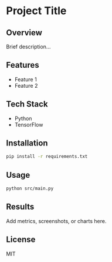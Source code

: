 <!-- PROJECT_TITLE: HDC ML Classifier -->
<!-- PROJECT_SLUG: hdc-ml-classifier -->
<!-- PROJECT_TAGS: ML, Python, HDC -->
<!-- PROJECT_DEMO: https://your-app-link.com -->
<!-- PROJECT_LIVE: true -->

# Project Title

## Overview

Brief description...

## Features
- Feature 1
- Feature 2

## Tech Stack
- Python
- TensorFlow

## Installation
```bash
pip install -r requirements.txt
```

## Usage
```bash
python src/main.py
```

## Results
Add metrics, screenshots, or charts here.

## License
MIT